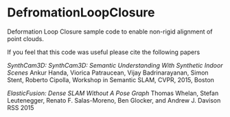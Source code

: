 # DefromationLoopClosure
Deformation Loop Closure sample code to enable non-rigid alignment of point clouds. 

If you feel that this code was useful please cite the following papers 

*SynthCam3D: SynthCam3D: Semantic Understanding With Synthetic Indoor Scenes*
Ankur Handa, Viorica Patraucean, Vijay Badrinarayanan, Simon Stent, Roberto Cipolla, 
Workshop in Semantic SLAM, CVPR, 2015, Boston


*ElasticFusion: Dense SLAM Without A Pose Graph* 
Thomas Whelan, Stefan Leutenegger, Renato F. Salas-Moreno, Ben Glocker, and Andrew J. Davison
RSS 2015
